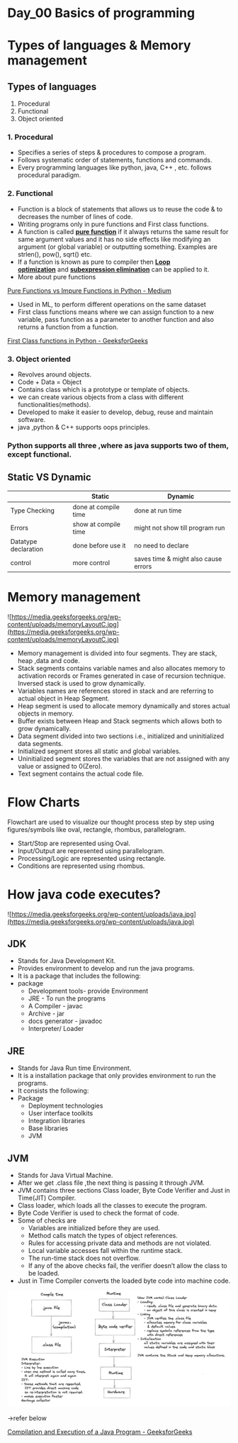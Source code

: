 # Day_00 Basics of programming

# Types of languages & Memory management

## Types of languages

1. Procedural
2. Functional
3. Object oriented

### 1.  Procedural

- Specifies a series of steps & procedures to compose a program.
- Follows systematic order of statements, functions and commands.
- Every programming languages like python, java, C++ , etc.  follows procedural paradigm.

### 2.  Functional

- Function is a block of statements that allows us to reuse the code & to decreases the number of lines of code.
- Writing programs only in pure functions and First class functions.
- A function is called **[pure function](http://en.wikipedia.org/wiki/Pure_function)** if it always returns the same result for same argument values and it has no side effects like modifying an argument (or global variable) or outputting something. Examples are strlen(), pow(), sqrt() etc.
- If a function is known as pure to compiler then **[Loop optimization](http://en.wikipedia.org/wiki/Loop_optimization)** and **[subexpression elimination](http://en.wikipedia.org/wiki/Common_subexpression_elimination)** can be applied to it.
- More about pure functions

[Pure Functions vs Impure Functions in Python - Medium](https://medium.com/@benjamin.BA/pure-functions-vs-impure-functions-in-python-b2f009664ee4)

- Used in ML, to perform different operations on the same dataset
- First class functions means where we can assign function to a new variable, pass function as a parameter to another function and also returns a function from a function.

[First Class functions in Python - GeeksforGeeks](https://www.geeksforgeeks.org/first-class-functions-python/)

### 3. Object oriented

- Revolves around objects.
- Code + Data = Object
- Contains class which is a prototype or template of objects.
- we can create various objects from a class with different functionalities(methods).
- Developed to make it easier to develop, debug, reuse and maintain software.
- java ,python & C++ supports oops principles.

### Python supports all three ,where as java supports two of them, except functional.

## Static VS Dynamic

|                               |                Static          |               Dynamic |
| --- | --- | --- |
| Type Checking | done at compile time | done at run time |
| Errors | show at compile time | might not show till program run  |
| Datatype declaration | done before use it | no need to declare |
| control | more control | saves time & might also cause errors |

# Memory management

![https://media.geeksforgeeks.org/wp-content/uploads/memoryLayoutC.jpg](https://media.geeksforgeeks.org/wp-content/uploads/memoryLayoutC.jpg)

- Memory management is divided into four segments. They are stack, heap ,data and code.
- Stack segments contains variable names and also allocates memory to activation records or Frames generated in case of recursion technique. Inversed stack is used to grow dynamically.
- Variables names are references stored in stack and are referring to actual object in Heap Segment.
- Heap segment is used to allocate memory dynamically and stores actual objects in memory.
- Buffer exists between Heap and Stack segments which allows both to grow dynamically.
- Data segment divided into two sections i.e., initialized and uninitialized data segments.
- Initialized segment stores all static and global variables.
- Uninitialized segment stores the variables that are not assigned with any value or assigned to 0(Zero).
- Text segment contains the actual code file.

# Flow Charts

Flowchart are used to visualize our thought process step by step using figures/symbols like oval, rectangle, rhombus, parallelogram.

- Start/Stop are represented using Oval.
- Input/Output are represented using parallelogram.
- Processing/Logic are represented using rectangle.
- Conditions are represented using rhombus.

# How java code executes?

![https://media.geeksforgeeks.org/wp-content/uploads/java.jpg](https://media.geeksforgeeks.org/wp-content/uploads/java.jpg)

## JDK

- Stands for Java Development Kit.
- Provides environment to develop and run the java programs.
- It is a package that includes the following:
- package
    - Development tools- provide Environment
    - JRE - To run the programs
    - A Compiler - javac
    - Archive - jar
    - docs generator - javadoc
    - Interpreter/ Loader

## JRE

- Stands for Java Run time Environment.
- It is a installation package that only provides environment to run the programs.
- It consists the following:
- Package
    - Deployment technologies
    - User interface toolkits
    - Integration libraries
    - Base libraries
    - JVM

## JVM

- Stands for Java Virtual Machine.
- After we get .class file ,the next thing is passing it through JVM.
- JVM contains three sections Class loader, Byte Code Verifier and Just in Time(JIT) Compiler.
- Class loader, which loads all the classes to execute the program.
- Byte Code Verifier is used to check the format of code.
- Some of checks are
    - Variables are initialized before they are used.
    - Method calls match the types of object references.
    - Rules for accessing private data and methods are not violated.
    - Local variable accesses fall within the runtime stack.
    - The run-time stack does not overflow.
    - If any of the above checks fail, the verifier doesn’t allow the class to be loaded.
- Just in Time Compiler converts the loaded byte code into machine code.

![Screenshot 2023-06-06 153255.png](../Images/Screenshot_2023-06-06_153255.png)

→refer below

[Compilation and Execution of a Java Program - GeeksforGeeks](https://www.geeksforgeeks.org/compilation-execution-java-program/)
